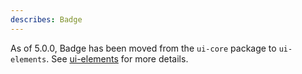 ```yaml
---
describes: Badge
---
```


As of 5.0.0, Badge has been moved from the `ui-core` package to `ui-elements`.
See [ui-elements](#ui-elements) for more details.
